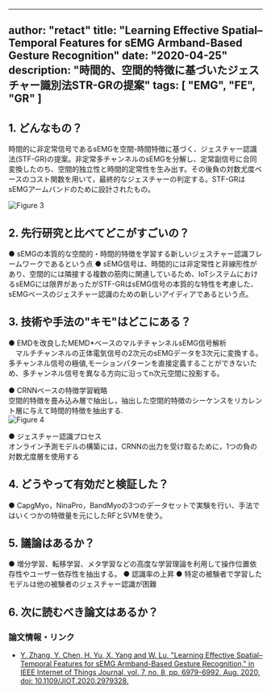 
---
author: "retact"
title: "Learning Effective Spatial–Temporal Features for sEMG Armband-Based Gesture Recognition"
date: "2020-04-25"
description: "時間的、空間的特徴に基づいたジェスチャー識別法STR-GRの提案"
tags: [
    "EMG",
    "FE",
    "GR"
]
---

## 1. どんなもの？
時間的に非定常信号であるsEMGを空間-時間特徴に基づく、ジェスチャー認識法(STF-GR)の提案。非定常多チャンネルのsEMGを分解し、定常副信号に合同変換したのち、空間的独立性と時間的定常性を生み出す。その後負の対数尤度ベースのコスト関数を用いて，最終的なジェスチャーの判定する。STF-GRはsEMGアームバンドのために設計されたもの。
<!--more-->

![Figure 3](https://ieeexplore.ieee.org/mediastore_new/IEEE/content/media/6488907/9165761/9027894/zhang3-2979328-small.gif)  
 
## 2. 先行研究と比べてどこがすごいの？
 ● sEMGの本質的な空間的・時間的特徴を学習する新しいジェスチャー認識フレームワークであるという点
 ● sEMG信号は、時間的には非定常性と非線形性があり、空間的には隣接する複数の筋肉に関連しているため、IoTシステムにおけるsEMGには限界があったがSTF-GRはsEMG信号の本質的な特性を考慮した、sEMGベースのジェスチャー認識のための新しいアイディアであるという点。
## 3. 技術や手法の"キモ"はどこにある？
 ● EMDを改良したMEMD*ベースのマルチチャンネルsEMG信号解析   
 　マルチチャンネルの正体電気信号の2次元のsEMGデータを3次元に変換する。  
   多チャンネル信号の極値,モーションパターンを直接定義することができないため、多チャンネル信号を異なる方向に沿ってn次元空間に投影する。  
   
 ● CRNNベースの特徴学習戦略  
    空間的特徴を畳み込み層で抽出し，抽出した空間的特徴のシーケンスをリカレント層に与えて時間的特徴を抽出する.  
  ![Figure 4](https://ieeexplore.ieee.org/mediastore_new/IEEE/content/media/6488907/9165761/9027894/zhang4abcd-2979328-small.gif)  
  
 ● ジェスチャー認識プロセス  
    オンライン予測モデルの構築には，CRNNの出力を受け取るために，1つの負の対数尤度層を使用する  

## 4. どうやって有効だと検証した？
 ● CapgMyo，NinaPro，BandMyoの3つのデータセットで実験を行い、手法ではいくつかの特徴量を元にしたRFとSVMを使う。
## 5. 議論はあるか？
 ● 増分学習、転移学習、メタ学習などの高度な学習理論を利用して操作位置依存性やユーザー依存性を抽出する。
 ● 認識率の上昇
 ● 特定の被験者で学習したモデルは他の被験者のジェスチャー認識が困難  

## 6. 次に読むべき論文はあるか？

### 論文情報・リンク

- [Y. Zhang, Y. Chen, H. Yu, X. Yang and W. Lu, "Learning Effective Spatial–Temporal Features for sEMG Armband-Based Gesture Recognition," in IEEE Internet of Things Journal, vol. 7, no. 8, pp. 6979-6992, Aug. 2020, doi: 10.1109/JIOT.2020.2979328.](https://ieeexplore.ieee.org/document/9027894)
